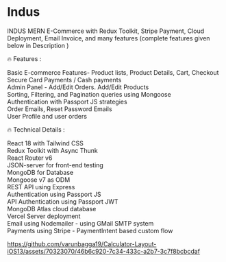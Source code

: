 # Indus

INDUS MERN E-Commerce with Redux Toolkit, Stripe Payment, Cloud Deployment, Email Invoice, and many features (complete features given below in Description )

🔥 Features :

Basic E-commerce Features- Product lists, Product Details, Cart, Checkout <br>
Secure Card Payments / Cash payments <br>
Admin Panel - Add/Edit Orders. Add/Edit Products<br>
Sorting, Filtering, and Pagination queries using Mongoose <br>
Authentication with Passport JS strategies <br>
Order Emails, Reset Password Emails <br>
User Profile and user orders <br>

🔥 Technical Details : <br>

React 18 with Tailwind CSS <br>
Redux Toolkit with Async Thunk <br>
React Router v6 <br>
JSON-server for front-end testing <br>
MongoDB for Database <br>
Mongoose v7 as ODM <br>
REST API using Express <br>
Authentication using Passport JS <br>
API Authentication using Passport JWT <br>
MongoDB Atlas cloud database <br>
Vercel Server deployment <br>
Email using Nodemailer - using GMail SMTP system <br>
Payments using Stripe - PaymentIntent based custom flow <br>


https://github.com/varunbagga19/Calculator-Layout-iOS13/assets/70323070/46b6c920-7c34-433c-a2b7-3c7f8bcbcdaf





